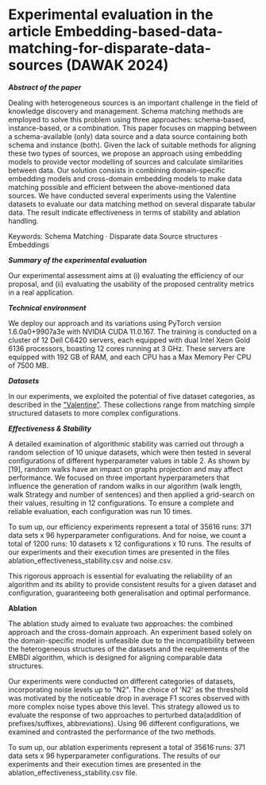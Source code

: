 # Experimental evaluation in the article Embedding-based-data-matching-for-disparate-data-sources (DAWAK 2024)

***Abstract of the paper***

Dealing with heterogeneous sources is an important challenge in the field of knowledge discovery and management. Schema matching methods are employed to solve this problem using three approaches: schema-based, instance-based, or a combination. This paper focuses on mapping between a schema-available (only) data source and a data source containing both schema and instance (both). Given the lack of suitable methods for aligning these two types of sources, we propose an approach using embedding models to provide vector modelling of sources and calculate similarities between data. Our solution consists in combining domain-specific embedding models and cross-domain embedding models to make data matching possible and efficient between the above-mentioned data sources.
We have conducted several experiments using the Valentine datasets to evaluate our data matching method on several disparate tabular data. The result indicate effectiveness in terms of stability and ablation handling.

Keywords: Schema Matching · Disparate data Source structures · Embeddings

***Summary of the experimental evaluation***

Our experimental assessment aims at (i) evaluating the efficiency of our proposal, and (ii) evaluating the usability of the proposed centrality metrics in a real application.

***Technical environment***

We deploy our approach and its variations using PyTorch version 1.6.0a0+9907a3e with NVIDIA CUDA 11.0.167. The training is conducted on a cluster of 12 Dell C6420 servers, each equipped with dual Intel Xeon Gold 6136 processors, boasting 12 cores running at 3 GHz. These servers are equipped with 192 GB of RAM, and each CPU has a Max Memory Per CPU of 7500 MB.


***Datasets***

In our experiments, we exploited the potential of five dataset categories, as described in the ["Valentine"](https://zenodo.org/records/5084605). These collections range from matching simple structured datasets to more complex configurations. 


***Effectiveness & Stability***

A detailed examination of algorithmic stability was carried out through a random selection of 10 unique datasets, which were then tested in several configurations of different hyperparameter values in table 2. As shown by [19], random walks have an impact on graphs projection and may affect performance. We focused on three important hyperparameters that influence the generation of random walks in our algorithm (walk length, walk Strategy and number of sentences) and then applied a grid-search on their values, resulting in 12 configurations. To ensure a complete and reliable evaluation, each configuration was run 10 times.

To sum up, our efficiency experiments represent a total of 35616 runs: 371 data sets x 96 hyperparameter configurations. 
And for noise, we count a total of 1200 runs: 10 datasets x 12 configurations x 10 runs.
The results of our experiments and their execution times are presented in the files ablation_effectiveness_stability.csv and noise.csv.

This rigorous approach is essential for evaluating the reliability of an algorithm
and its ability to provide consistent results for a given dataset and configuration,
guaranteeing both generalisation and optimal performance.

**Ablation**

The ablation study aimed to evaluate two approaches: the combined approach and the cross-domain approach. An experiment based solely on the domain-specific model is unfeasible due to the incompatibility between the heterogeneous structures of the datasets and the requirements of the EMBDI algorithm, which is designed for aligning comparable data structures.

Our experiments were conducted on different categories of datasets, incorporating noise levels up to "N2". The choice of 'N2' as the threshold was motivated by the noticeable drop in average F1 scores observed with more complex noise types above this level. This strategy allowed us to evaluate the response of two approaches to perturbed data(addition of prefixes/suffixes, abbreviations). Using 96 different configurations, we examined and contrasted the performance of the two methods. 

To sum up, our ablation experiments represent a total of 35616 runs: 371 data sets x 96 hyperparameter configurations. 
The results of our experiments and their execution times are presented in the  ablation_effectiveness_stability.csv file.